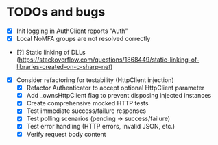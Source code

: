 # TODOs and bugs

- [x] Init logging in AuthClient reports "Auth"
- [x] Local NoMFA groups are not resolved correctly
- [?] Static linking of DLLs (https://stackoverflow.com/questions/1868449/static-linking-of-libraries-created-on-c-sharp-net)
- [x] Consider refactoring for testability (HttpClient injection)
  - [x] Refactor Authenticator to accept optional HttpClient parameter
  - [x] Add _ownsHttpClient flag to prevent disposing injected instances
  - [x] Create comprehensive mocked HTTP tests
  - [x] Test immediate success/failure responses
  - [x] Test polling scenarios (pending -> success/failure)
  - [x] Test error handling (HTTP errors, invalid JSON, etc.)
  - [x] Verify request body content